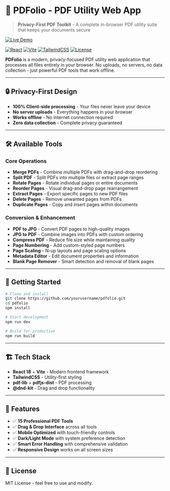 # 📄 PDFolio - PDF Utility Web App

> **Privacy-First PDF Toolkit** - A complete in-browser PDF utility suite that keeps your documents secure

[![Live Demo](https://img.shields.io/badge/🚀_Live_Demo-Try_Now-blue?style=for-the-badge)](https://pdfolio.app)

[![React](https://img.shields.io/badge/React-18.3.1-blue.svg)](https://reactjs.org/)
[![Vite](https://img.shields.io/badge/Vite-6.3.3-green.svg)](https://vitejs.dev/)
[![TailwindCSS](https://img.shields.io/badge/TailwindCSS-3.4.16-blue.svg)](https://tailwindcss.com/)
[![License](https://img.shields.io/badge/License-MIT-yellow.svg)](LICENSE)

**PDFolio** is a modern, privacy-focused PDF utility web application that processes all files entirely in your browser. No uploads, no servers, no data collection - just powerful PDF tools that work offline.

---

## 🔒 **Privacy-First Design**
- **100% Client-side processing** - Your files never leave your device
- **No server uploads** - Everything happens in your browser
- **Works offline** - No internet connection required
- **Zero data collection** - Complete privacy guaranteed

---

## 🛠️ **Available Tools**

### Core Operations
- **Merge PDFs** - Combine multiple PDFs with drag-and-drop reordering
- **Split PDF** - Split PDFs into multiple files or extract page ranges
- **Rotate Pages** - Rotate individual pages or entire documents
- **Reorder Pages** - Visual drag-and-drop page rearrangement
- **Extract Pages** - Export specific pages to new PDF files
- **Delete Pages** - Remove unwanted pages from PDFs
- **Duplicate Pages** - Copy and insert pages within documents

### Conversion & Enhancement
- **PDF to JPG** - Convert PDF pages to high-quality images
- **JPG to PDF** - Combine images into PDFs with custom ordering
- **Compress PDF** - Reduce file size while maintaining quality
- **Page Numbering** - Add custom-styled page numbers
- **Page Scaling** - N-up layouts and page scaling options
- **Metadata Editor** - Edit document properties and information
- **Blank Page Remover** - Smart detection and removal of blank pages

---

## 🚀 **Getting Started**

```bash
# Clone and install
git clone https://github.com/yourusername/pdfolio.git
cd pdfolio
npm install

# Start development
npm run dev

# Build for production
npm run build
```

---

## 🏗️ **Tech Stack**
- **React 18** + **Vite** - Modern frontend framework
- **TailwindCSS** - Utility-first styling
- **pdf-lib** + **pdfjs-dist** - PDF processing
- **@dnd-kit** - Drag and drop functionality

---

## 📱 **Features**
- ✅ **15 Professional PDF Tools**
- ✅ **Drag & Drop Interface** across all tools
- ✅ **Mobile Optimized** with touch-friendly controls
- ✅ **Dark/Light Mode** with system preference detection
- ✅ **Smart Error Handling** with comprehensive validation
- ✅ **Responsive Design** works on all screen sizes

---



## 📄 **License**
MIT License - feel free to use and modify.